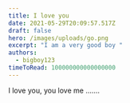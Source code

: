 ```yaml
---
title: I love you
date: 2021-05-29T20:09:57.517Z
draft: false
hero: /images/uploads/go.png
excerpt: "I am a very good boy "
authors:
  - bigboy123
timeToRead: 100000000000000000
---
```

I love you, you love me .......
